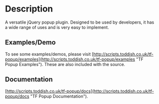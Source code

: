 # Description

A versatile jQuery popup plugin. Designed to be used by developers, it has a wide range of uses and is very easy to implement.

## Examples/Demo

To see some examples/demos, please visit [http://scripts.toddish.co.uk/tf-popup/examples](http://scripts.toddish.co.uk/tf-popup/examples "TF Popup Examples").
These are also included with the source.

## Documentation

[http://scripts.toddish.co.uk/tf-popup/docs](http://scripts.toddish.co.uk/tf-popup/docs "TF Popup Documentation").